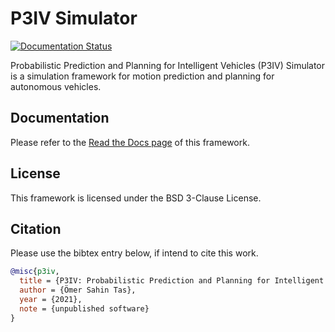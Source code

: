 # P3IV Simulator

[![Documentation Status](https://readthedocs.org/projects/p3iv/badge/?version=latest)](https://p3iv.readthedocs.io/en/latest/?badge=latest)

Probabilistic Prediction and Planning for Intelligent Vehicles (P3IV) Simulator is a simulation framework for motion prediction and planning for autonomous vehicles.

## Documentation

Please refer to the [Read the Docs page](https://p3iv.readthedocs.io/en/latest/) of this framework.

## License

This framework is licensed under the BSD 3-Clause License.

## Citation

Please use the bibtex entry below, if intend to cite this work.
```bibtex
@misc{p3iv,
  title = {P3IV: Probabilistic Prediction and Planning for Intelligent Vehicles Simulator},
  author = {Ömer Sahin Tas},
  year = {2021},
  note = {unpublished software}
}
```
